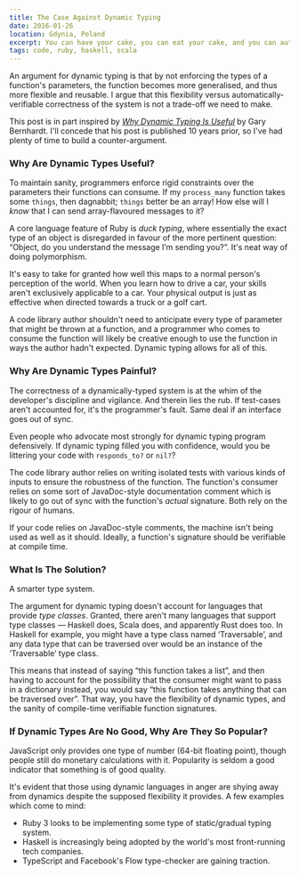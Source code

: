 ```yaml
---
title: The Case Against Dynamic Typing
date: 2016-01-26
location: Gdynia, Poland
excerpt: You can have your cake, you can eat your cake, and you can automatically verify the fundamental correctness of the pâtisserie at bake-time.
tags: code, ruby, haskell, scala
---
```


<span class="run-in"><span class="drop">A</span>n argument for dynamic
typing</span> is that by not enforcing the types of a function's parameters, the
function becomes more generalised, and thus more flexible and reusable. I argue
that this flexibility versus automatically-verifiable correctness of the system
is not a trade-off we need to make.

This post is in part inspired by [*Why Dynamic Typing Is Useful*][bernhardt] by
Gary Bernhardt. I'll concede that his post is published 10 years prior, so I've
had plenty of time to build a counter-argument.

### Why Are Dynamic Types Useful?

To maintain sanity, programmers enforce rigid constraints over the parameters
their functions can consume. If my `process_many` function takes some `things`,
then dagnabbit; `things` better be an array! How else will I *know* that I can
send array-flavoured messages to it?

A core language feature of Ruby is *duck typing*, where essentially the exact
type of an object is disregarded in favour of the more pertinent question:
“Object, do you understand the message I’m sending you?”. It's neat way of doing
polymorphism.

It's easy to take for granted how well this maps to a normal person's perception
of the world. When you learn how to drive a car, your skills aren't exclusively
applicable to a car. Your physical output is just as effective when directed
towards a truck or a golf cart.

A code library author shouldn't need to anticipate every type of parameter that
might be thrown at a function, and a programmer who comes to consume the
function will likely be creative enough to use the function in ways the author
hadn't expected. Dynamic typing allows for all of this.

### Why Are Dynamic Types Painful?

The correctness of a dynamically-typed system is at the whim of the developer's
discipline and vigilance. And therein lies the rub. If test-cases aren't
accounted for, it's the programmer's fault. Same deal if an interface goes out
of sync.

Even people who advocate most strongly for dynamic typing program defensively.
If dynamic typing filled you with confidence, would you be littering your code
with `responds_to?` or `nil?`?

The code library author relies on writing isolated tests with various kinds of
inputs to ensure the robustness of the function. The function's consumer relies
on some sort of JavaDoc-style documentation comment which is likely to go out of
sync with the function's *actual* signature. Both rely on the rigour of humans.

If your code relies on JavaDoc-style comments, the machine isn't being used as
well as it should. Ideally, a function's signature should be verifiable at
compile time.

### What Is The Solution?

A smarter type system.

The argument for dynamic typing doesn't account for languages that provide *type
classes*. Granted, there aren't many languages that support type classes —
Haskell does, Scala does, and apparently Rust does too. In Haskell for example,
you might have a type class named ‘Traversable’, and any data type that can be
traversed over would be an instance of the ‘Traversable’ type class.

This means that instead of saying “this function takes a list”, and then having
to account for the possibility that the consumer might want to pass in a
dictionary instead, you would say “this function takes anything that can be
traversed over”. That way, you have the flexibility of dynamic types, and the
sanity of compile-time verifiable function signatures.

### If Dynamic Types Are No Good, Why Are They So Popular?

JavaScript only provides one type of number (64-bit floating point), though
people still do monetary calculations with it. Popularity is seldom a good
indicator that something is of good quality.

It's evident that those using dynamic languages in anger are shying away from
dynamics despite the supposed flexibility it provides. A few examples which come
to mind:

- Ruby 3 looks to be implementing some type of static/gradual typing system.
- Haskell is increasingly being adopted by the world's most front-running tech
  companies.
- TypeScript and Facebook's Flow type-checker are gaining traction.

[bernhardt]: http://blog.extracheese.org/2006/12/why-dynamic-typing-is-useful.html
